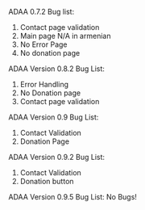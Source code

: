 ADAA 0.7.2
Bug list:
1. Contact page validation
2. Main page N/A in armenian
3. No Error Page
4. No donation page

ADAA Version 0.8.2
Bug List:
1. Error Handling
2. No Donation page
3. Contact page validation

ADAA Version 0.9
Bug List:
1. Contact Validation
2. Donation Page

ADAA Version 0.9.2
Bug List:
1. Contact Validation
2. Donation button

ADAA Version 0.9.5
Bug List:
No Bugs!